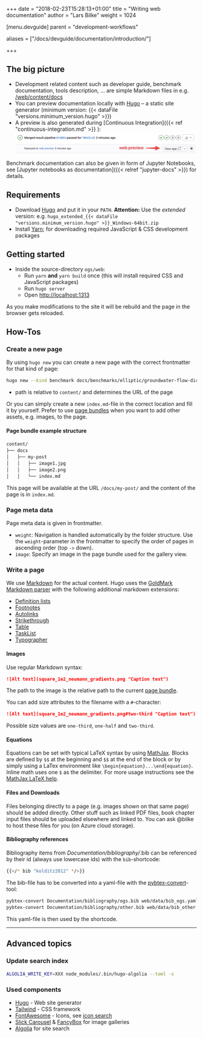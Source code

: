 +++
date = "2018-02-23T15:28:13+01:00"
title = "Writing web documentation"
author = "Lars Bilke"
weight = 1024

[menu.devguide]
parent = "development-workflows"

aliases = ["/docs/devguide/documentation/introduction/"]

+++

## The big picture

- Development related content such as developer guide, benchmark documentation, tools description, ... are simple Markdown files in e.g. [/web/content/docs](https://www.opengeosys.org/docs/benchmarks/elliptic/elliptic-neumann)
- You can preview documentation locally with [Hugo](https://gohugo.io) – a static site generator (minimum version: {{< dataFile "versions.minimum_version.hugo" >}})
- A preview is also generated during [Continuous Integration]({{< ref "continuous-integration.md" >}} ):
  ![View app button on MR widget](preview-web.png)

Benchmark documentation can also be given in form of Jupyter Notebooks, see [Jupyter notebooks as documentation]({{< relref "jupyter-docs" >}}) for details.

## Requirements

- Download [Hugo](https://github.com/gohugoio/hugo/releases/latest) and put it in your `PATH`. **Attention:** Use the *extended* version: e.g. `hugo_extended_{{< dataFile "versions.minimum_version.hugo" >}}_Windows-64bit.zip`
- Install [Yarn](https://yarnpkg.com/en/docs/install); for downloading required JavaScript & CSS development packages

## Getting started

- Inside the source-directory `ogs/web`:
  - Run `yarn` **and** `yarn build` once (this will install required CSS and JavaScript packages)
  - Run `hugo server`
  - Open [http://localhost:1313](http://localhost:1313)

As you make modifications to the site it will be rebuild and the page in the browser gets reloaded.

## How-Tos

### Create a new page

By using `hugo new` you can create a new page with the correct frontmatter for that kind of page:

```bash
hugo new --kind benchmark docs/benchmarks/elliptic/groundwater-flow-dirichlet/index.md
```

- path is relative to `content/` and determines the URL of the page

Or you can simply create a new `index.md`-file in the correct location and fill it by yourself. Prefer to use [page bundles](https://gohugo.io/content-management/page-bundles/) when you want to add other assets, e.g. images, to the page.

<div class="note">

#### Page bundle example structure

```bash
content/
├── docs
│   ├── my-post
│   │   ├── image1.jpg
│   │   ├── image2.png
│   │   └── index.md
```

This page will be available at the URL `/docs/my-post/` and the content of the page is in `index.md`.

</div>

### Page meta data

Page meta data is given in frontmatter.

- `weight`: Navigation is handled automatically by the folder structure. Use the `weight`-parameter in the frontmatter to specify the order of pages in ascending order (top `->` down).
- `image`: Specify an image in the page bundle used for the gallery view.

### Write a page

We use [Markdown](https://commonmark.org/help/) for the actual content. Hugo uses the [GoldMark Markdown parser](https://commonmark.org/help/) with the following additional markdown extensions:

- [Definition lists](https://michelf.ca/projects/php-markdown/extra/#def-list)
- [Footnotes](https://michelf.ca/projects/php-markdown/extra/#footnotes)
- [Autolinks](https://github.github.com/gfm/#autolinks-extension-)
- [Strikethrough](https://github.github.com/gfm/#strikethrough-extension-)
- [Table](https://github.github.com/gfm/#tables-extension-)
- [TaskList](https://github.github.com/gfm/#task-list-items-extension-)
- [Typographer](https://daringfireball.net/projects/smartypants/)

#### Images

Use regular Markdown syntax:

```md
![Alt text](square_1e2_neumann_gradients.png "Caption text")
```

The path to the image is the relative path to the current [page bundle](https://gohugo.io/content-management/page-bundles/).

You can add size attributes to the filename with a `#`-character:

```md
![Alt text](square_1e2_neumann_gradients.png#two-third "Caption text")
```

Possible size values are `one-third`, `one-half` and `two-third`.

#### Equations

Equations can be set with typical LaTeX syntax by using [MathJax](https://www.mathjax.org/). Blocks are defined by `$$` at the beginning and `$$` at the end of the block or by simply using a LaTex environment like `\begin{equation}...\end{equation}`. Inline math uses one `$` as the delimiter. For more usage instructions see the [MathJax LaTeX help](https://docs.mathjax.org/en/latest/input/tex/index.html).

#### Files and Downloads

Files belonging directly to a page (e.g. images shown on that same page) should be added directly. Other stuff such as linked PDF files, book chapter input files should be uploaded elsewhere and linked to. You can ask @bilke to host these files for you (on Azure cloud storage).

#### Bibliography references

Bibliography items from *Documentation/bibliography/*.bib can be referenced by their id (always use lowercase ids) with the `bib`-shortcode:

```bash
{{</* bib "kolditz2012" */>}}
```

The bib-file has to be converted into a yaml-file with the [pybtex-convert](https://docs.pybtex.org/cmdline.html)-tool:

```sh
pybtex-convert Documentation/bibliography/ogs.bib web/data/bib_ogs.yaml
pybtex-convert Documentation/bibliography/other.bib web/data/bib_other.yaml
```

This yaml-file is then used by the shortcode.

---

## Advanced topics

### Update search index

```bash
ALGOLIA_WRITE_KEY=XXX node_modules/.bin/hugo-algolia --toml -s
```

### Used components

- [Hugo](https://gohugo.io) - Web site generator
- [Tailwind](https://tailwindcss.com/docs/what-is-tailwind) - CSS framework
- [FontAwesome](https://fontawesome.com) - Icons, see [icon search](https://fontawesome.com/icons?d=gallery)
- [Slick Carousel](http://kenwheeler.github.io/slick/) & [FancyBox](https://fancyapps.com/fancybox/3/) for image galleries
- [Algolia](https://github.com/algolia/algoliasearch-client-javascript) for site search
